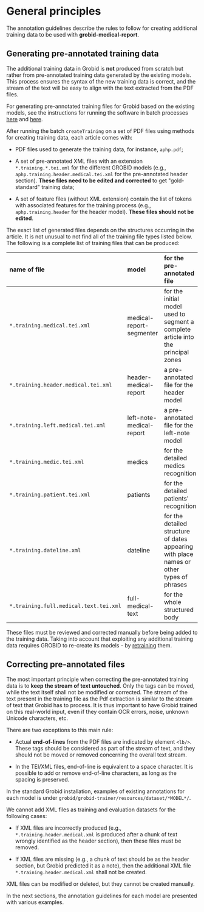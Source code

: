 # General principles

The annotation guidelines describe the rules to follow for creating additional training data to be used with __grobid-medical-report__.

## Generating pre-annotated training data

The additional training data in Grobid is __not__ produced from scratch but rather from pre-annotated training data generated by the existing models. This process ensures the syntax of the new training data is correct, and the stream of the text will be easy to align with the text extracted from the PDF files.

For generating pre-annotated training files for Grobid based on the existing models, see the instructions for running the software in batch processes  [here](../Training-the-medical-report-models.md#generation-of-training-data) and [here](../Grobid-medical-report-batch.md#create-training).

After running the batch `createTraining` on a set of PDF files using methods for creating training data, each article comes with:

* PDF files used to generate the training data, for instance, `aphp.pdf`;

* A set of pre-annotated XML files with an extension `*.training.*.tei.xml` for the different GROBID models (e.g., `aphp.training.header.medical.tei.xml` for the pre-annotated header section). __These files need to be edited and corrected__ to get "gold-standard" training data;

* A set of feature files (without XML extension) contain the list of tokens with associated features for the training process (e.g., `aphp.training.header` for the header model). __These files should not be edited__.

The exact list of generated files depends on the structures occurring in the article. It is not unusual to not find all of the training file types listed below. The following is a complete list of training files that can be produced:

| name of file      | model | for the pre-annotated file     |
| :------------- | :---- | :------------- |
| `*.training.medical.tei.xml` | medical-report-segmenter | for the initial model used to segment a complete article into the principal zones |
| `*.training.header.medical.tei.xml` | header-medical-report | a pre-annotated file for the header model |
| `*.training.left.medical.tei.xml` | left-note-medical-report | a pre-annotated file for the left-note model |
| `*.training.medic.tei.xml` | medics | for the detailed medics recognition |
| `*.training.patient.tei.xml` | patients | for the detailed patients' recognition |
| `*.training.dateline.xml` | dateline | for the detailed structure of dates appearing with place names or other types of phrases |
| `*.training.full.medical.text.tei.xml` | full-medical-text | for the whole structured body |

These files must be reviewed and corrected manually before being added to the training data. Taking into account that exploiting any additional training data requires GROBID to re-create its models - by [retraining](../Training-the-medical-report-models.md) them.

## Correcting pre-annotated files

The most important principle when correcting the pre-annotated training data is to __keep the stream of text untouched__. Only the tags can be moved, while the text itself shall not be modified or corrected. The stream of the text present in the training file as the Pdf extraction is similar to the stream of text that Grobid has to process. It is thus important to have Grobid trained on this real-world input, even if they contain OCR errors, noise, unknown Unicode characters, etc.   

There are two exceptions to this main rule:

* Actual __end-of-lines__ from the PDF files are indicated by element `<lb/>`. These tags should be considered as part of the stream of text, and they should not be moved or removed concerning the overall text stream. 

* In the TEI/XML files, end-of-line is equivalent to a space character. It is possible to add or remove end-of-line characters, as long as the spacing is preserved. 

In the standard Grobid installation, examples of existing annotations for each model is under `grobid/grobid-trainer/resources/dataset/*MODEL*/`. 

We cannot add XML files as training and evaluation datasets for the following cases:
* If XML files are incorrectly produced  (e.g., `*.training.header.medical.xml` is produced after a chunk of text wrongly identified as the header section), then these files must be removed.

* If XML files are missing (e.g., a chunk of text should be as the header section, but Grobid predicted it as a note), then the additional XML file `*.training.header.medical.xml` shall not be created.

XML files can be modified or deleted, but they cannot be created manually.

In the next sections, the annotation guidelines for each model are presented with various examples.
